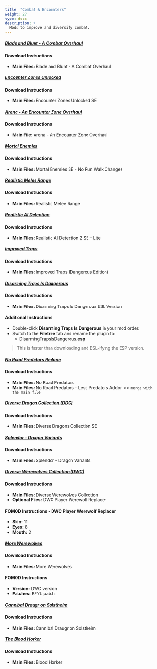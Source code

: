 ```yaml
---
title: "Combat & Encounters"
weight: 27
type: docs
description: >
  Mods to improve and diversify combat.
---
```


##### [Blade and Blunt - A Combat Overhaul](https://www.nexusmods.com/skyrimspecialedition/mods/34549?tab=files)

#### Download Instructions

- **Main Files:** Blade and Blunt - A Combat Overhaul

##### [Encounter Zones Unlocked](https://www.nexusmods.com/skyrimspecialedition/mods/19608?tab=files)

#### Download Instructions

* **Main Files:** Encounter Zones Unlocked SE

##### [Arena - An Encounter Zone Overhaul](https://www.nexusmods.com/skyrimspecialedition/mods/33487?tab=files)

#### Download Instructions

* **Main File:** Arena - An Encounter Zone Overhaul

##### [Mortal Enemies](https://www.nexusmods.com/skyrimspecialedition/mods/4881?tab=files)

#### Download Instructions

* **Main Files:** Mortal Enemies SE - No Run Walk Changes

##### [Realistic Melee Range](https://www.nexusmods.com/skyrimspecialedition/mods/3378?tab=files)

#### Download Instructions

* **Main Files:** Realistic Melee Range

##### [Realistic AI Detection](https://www.nexusmods.com/skyrimspecialedition/mods/2345?tab=files)

#### Download Instructions

* **Main Files:** Realistic AI Detection 2 SE – Lite

##### [Improved Traps](https://www.nexusmods.com/skyrimspecialedition/mods/17592?tab=files)

#### Download Instructions

* **Main Files:** Improved Traps (Dangerous Edition)

##### [Disarming Traps Is Dangerous](https://www.nexusmods.com/skyrimspecialedition/mods/21691?tab=files)

#### Download Instructions

* **Main Files:** Disarming Traps Is Dangerous ESL Version

#### Additional Instructions

* Double-click **Disarming Traps Is Dangerous** in your mod order.
* Switch to the **Filetree** tab and rename the plugin to:
  * DisarmingTrapsIsDangerous.**esp**

> This is faster than downloading and ESL-ifying the ESP version.

##### [No Road Predators Redone](https://www.nexusmods.com/skyrimspecialedition/mods/24366?tab=files)

#### Download Instructions

- **Main Files:** No Road Predators
- **Main Files:** No Road Predators - Less Predators Addon >> `merge with the main file`

##### [Diverse Dragon Collection (DDC)](https://www.nexusmods.com/skyrimspecialedition/mods/695?tab=files)

#### Download Instructions

* **Main Files:** Diverse Dragons Collection SE

##### [Splendor - Dragon Variants](https://www.nexusmods.com/skyrimspecialedition/mods/9670?tab=files)

#### Download Instructions

- **Main Files:** Splendor - Dragon Variants

##### [Diverse Werewolves Collection (DWC)](https://www.nexusmods.com/skyrimspecialedition/mods/7009?tab=files)

#### Download Instructions

* **Main Files:** Diverse Werewolves Collection
* **Optional Files:** DWC Player Werewolf Replacer

#### FOMOD Instructions - DWC Player Werewolf Replacer

* **Skin:** 11
* **Eyes:** 8
* **Mouth:** 2

##### [More Werewolves](https://www.nexusmods.com/skyrimspecialedition/mods/7259?tab=files)

#### Download Instructions

* **Main Files:** More Werewolves

#### FOMOD Instructions

* **Version:** DWC version
* **Patches:** RFYL patch

##### [Cannibal Draugr on Solstheim](https://www.nexusmods.com/skyrimspecialedition/mods/21238?tab=files)

#### Download Instructions

* **Main Files:** Cannibal Draugr on Solstheim

##### [The Blood Horker](https://www.nexusmods.com/skyrimspecialedition/mods/13938?tab=files)

#### Download Instructions

* **Main Files:** Blood Horker